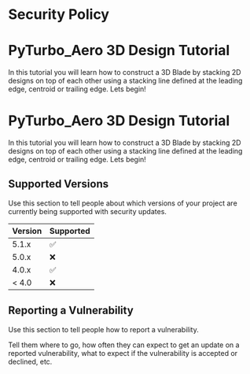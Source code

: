 # Security Policy
# PyTurbo_Aero 3D Design Tutorial
In this tutorial you will learn how to construct a 3D Blade by stacking 2D designs on top of each other using a stacking line defined at the leading edge, centroid or trailing edge. Lets begin!
# PyTurbo_Aero 3D Design Tutorial
In this tutorial you will learn how to construct a 3D Blade by stacking 2D designs on top of each other using a stacking line defined at the leading edge, centroid or trailing edge. Lets begin!
## Supported Versions

Use this section to tell people about which versions of your project are
currently being supported with security updates.

| Version | Supported          |
| ------- | ------------------ |
| 5.1.x   | :white_check_mark: |
| 5.0.x   | :x:                |
| 4.0.x   | :white_check_mark: |
| < 4.0   | :x:                |

## Reporting a Vulnerability

Use this section to tell people how to report a vulnerability.

Tell them where to go, how often they can expect to get an update on a
reported vulnerability, what to expect if the vulnerability is accepted or
declined, etc.
